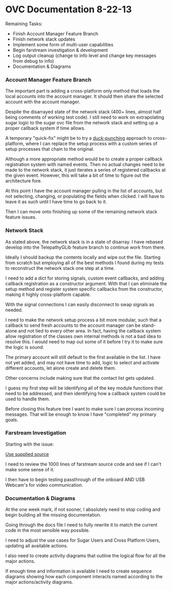 
# OVC Documentation 8-22-13

Remaining Tasks:

- Finish Account Manager Feature Branch
- Finish network stack updates
- Implement some form of multi-user capabilities
- Begin farstream investigation & development
- Log output cleanup (change to info level and change key messages from debug to info)
- Documentation & Diagrams


### Account Manager Feature Branch

The important part is adding a cross-platform only method that loads the local accounts into the account manager.  It should then share the selected account with the account manager.

Despite the disarrayed state of the network stack (400+ lines, almost half being comments of working test code).  I still need to work on extrapolating sugar logic to the sugar ovc file from the network stack and setting up a proper callback system if time allows.

A temporary "quick-fix" might be to try a [duck-punching](http://en.wikipedia.org/wiki/Duck_punching) approach to cross-platform, where I can replace the setup process with a custom series of setup processes that chain to the original.

Although a more appropriate method would be to create a proper callback registration system with named events.  Then no actual changes need to be made to the network stack, it just iterates a series of registered callbacks at the given event.  However, this will take a bit of time to figure out the architecture fore.

At this point I have the account manager pulling in the list of accounts, but not selecting, changing, or populating the fields when clicked.  I will have to leave it as such until I have time to go back to it.

Then I can move onto finishing up some of the remaining network stack feature issues.


### Network Stack

As stated above, the network stack is in a state of disarray.  I have rebased develop into the TelepathyGLib feature branch to continue work from there.

Ideally I should backup the contents locally and wipe out the file.  Starting from scratch but employing all of the best methods I found during my tests to reconstruct the network stack one step at a time.

I need to add a dict for storing signals, custom event callbacks, and adding callback registration as a constructor argument.  With that I can eliminate the setup method and register system specific callbacks from the constructor, making it highly cross-platform capable.

With the signal connections I can easily disconnect to swap signals as needed.

I need to make the network setup process a bit more modular, such that a callback to send fresh accounts to the account manager can be stand-alone and not tied to every other area.  In fact, having the callback system allow registration of the classes own internal methods is not a bad idea to resolve this.  I would need to map out some of it before I try it to make sure the logic is sound.

The primary account will still default to the first available in the list.  I have not yet added, and may not have time to add, logic to select and activate different accounts, let alone create and delete them.

Other concerns include making sure that the contact list gets updated.

I guess my first step will be identifying all of the key module functions that need to be addressed, and then identifying how a callback system could be used to handle them.

Before closing this feature tree I want to make sure I can process incoming messages.  That will be enough to know I have "completed" my primary goals.





### Farstream Investigation

Starting with the issue:

[Use supplied source](https://github.com/FOSSRIT/Open-Video-chat/issues/22)

I need to review the 1000 lines of farstream source code and see if I can't make some sense of it.

I then have to begin testing passthrough of the onboard AND USB Webcam's for video communication.


### Documentation & Diagrams

At the one week mark, if not sooner, I absolutely need to stop coding and begin building all the missing documentation.

Going through the docs file I need to fully rewrite it to match the current code in the most sensible way possible.

I need to adjust the use cases for Sugar Users and Cross Platform Users, updating all available actions.

I also need to create activity diagrams that outline the logical flow for all the major actions.

If enough time and information is available I need to create sequence diagrams showing how each component interacts named according to the major actions/activity diagrams.

